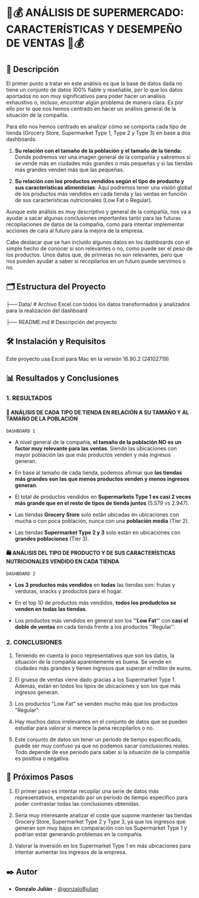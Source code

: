 # 🛒💰 ANÁLISIS DE SUPERMERCADO: CARACTERÍSTICAS Y DESEMPEÑO DE VENTAS 🛒💰

## 📖 Descripción
El primer punto a tratar en este análisis es que la base de datos dada no tiene un conjunto de datos 100% fiable y reseñable, por lo que los datos aportados no son muy significativos para poder hacer un análisis exhaustivo o, incluso, encontrar algún problema de manera clara. Es por ello por lo que nos hemos centrado en hacer un análisis general de la situación de la compañía.

Para ello nos hemos centrado en analizar cómo se comporta cada tipo de tienda (Grocery Store, Supermarket Type 1, Type 2 y Type 3) en base a dos dashboards:

1. **Su relación con el tamaño de la población y el tamaño de la tienda:**
Donde podremos ver una imagen general de la compañía y sabremos si se vende más en ciudades más grandes o más pequeñas y si las tiendas más grandes venden más que las pequeñas.

2. **Su relación con los productos vendidos según el tipo de producto y sus características alimenticias**: Aquí podremos tener una visión global de los productos más vendidos en cada tienda y las ventas en función de sus características nutricionales (Low Fat o Regular).

Aunque este análisis es muy descriptivo y general de la compañía, nos va a ayudar a sacar algunas conclusiones importantes tanto para las futuras recopilaciones de datos de la compañía, como para intentar implementar acciones de cara al futuro para la mejora de la empresa.

Cabe destacar que se han incluído algunos datos en los dashboards con el simple hecho de conocer si son relevantes o no, como puede ser el peso de los productos. Unos datos que, de primeras no son relevantes, pero que nos pueden ayudar a saber si recopilarlos en un futuro puede servirnos o no.


## 🗂️ Estructura del Proyecto

├── Data/                      # Archivo Excel con todos los datos transformados y analizados para la realización del dashboard

├── README.md            # Descripción del proyecto


## 🛠️ Instalación y Requisitos
Este proyecto usa Excel para Mac en la versión 16.90.2 (24102719)


## 📊 Resultados y Conclusiones
### 1. RESULTADOS

#### 🌃 ANÁLISIS DE CADA TIPO DE TIENDA EN RELACIÓN A SU TAMAÑO Y AL TAMAÑO DE LA POBLACIÓN
    DASHBOARD 1

- A nivel general de la compañía, **el tamaño de la población NO es un factor muy relevante para las ventas**. Siendo las ubicaciones con mayor población las que más productos venden y más ingresos generan.

- En base al tamaño de cada tienda, podemos afirmar que **las tiendas más grandes son las que menos productos venden y menos ingresos generan**.

- El total de productos vendidos en **Supermarkets Type 1 es casi 2 veces más grande que en el resto de tipos de tienda juntos** (5.579 vs 2.947).

- Las tiendas **Grocery Store** solo están ubicadas en ubicaciones con mucha o con poca población, nunca con una **población media** (Tier 2).

- Las tiendas **Supermarket Type 2 y 3** solo están en ubicaciones con **grandes poblaciones** (Tier 3).

#### 🛍️ ANÁLISIS DEL TIPO DE PRODUCTO Y DE SUS CARACTERÍSTICAS NUTRICIONALES VENDIDO EN CADA TIENDA 
    DASHBOARD 2

- **Los 3 productos más vendidos** en **todas** las tiendas son: frutas y verduras, snacks y productos para el hogar. 

- En el top 10 de productos más vendidos, **todos los produdctos se venden en todas las tiendas**. 

- Los productos más vendidos en general son los **''Low Fat''** con **casi el doble de ventas** en cada tienda frente a los productos ''Regular''.

### 2. CONCLUSIONES

1. Teniendo en cuenta lo poco representativos que son los datos, la situación de la compañía aparentemente es buena. Se vende en ciudades más grandes y tienen ingresos que superan el millón de euros.

2. El grueso de ventas viene dado gracias a los Supermarket Type 1. Además, están en todos los tipos de ubicaciones y son los que más ingresos generan.

3. Los productos "Low Fat" se venden mucho más que los productos "Regular".

4. Hay muchos datos irrelevantes en el conjunto de datos que se pueden estudiar para valorar si merece la pena recopilarlos o no.

5. Este conjunto de datos sin tener un periodo de tiempo especificado, puede ser muy confuso ya que no podemos sacar conclusiones reales. Todo depende de ese periodo para saber si la situación de la compañía es positiva o negativa.

## 🔄 Próximos Pasos

1. El primer paso es intentar recopilar una serie de datos más representativos, empezando por un periodo de tiempo específico para poder contrastar todas las conclusiones obtenidas.

2. Sería muy interesante analizar el coste que supone mantener las tiendas Grocery Store, Supermarket Type 2 y Type 3, ya que los ingresos que generan son muy bajos en comparación con los Supermarket Type 1 y podrían estar generando problemas en la compañía.

3. Valorar la inversión en los Supermarket Type 1 en más ubicaciones para intentar aumentar los ingresos de la empresa.

## ✒️ Autor
- **Gonzalo Julián** - [@gonzalo8julian](https://github.com/Gonzalo8julian)

